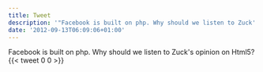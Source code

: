 ```yaml
---
title: Tweet
description: '"Facebook is built on php. Why should we listen to Zuck''s opinion on Html5?"'
date: '2012-09-13T06:09:06+01:00'
---
```

Facebook is built on php. Why should we listen to Zuck's opinion on Html5?
      {{< tweet 0 0 >}}
    
